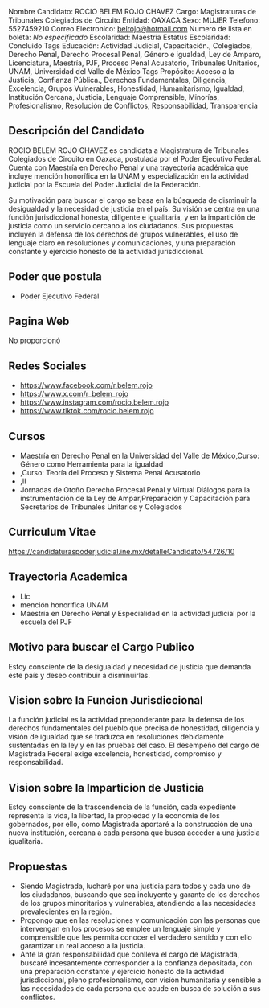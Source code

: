 Nombre Candidato: ROCIO BELEM ROJO CHAVEZ
Cargo: Magistraturas de Tribunales Colegiados de Circuito
Entidad: OAXACA
Sexo: MUJER
Telefono: 5527459210
Correo Electronico: belrojo@hotmail.com
Numero de lista en boleta: *No especificado*
Escolaridad: Maestría
Estatus Escolaridad: Concluido
Tags Educación: Actividad Judicial, Capacitación., Colegiados, Derecho Penal, Derecho Procesal Penal, Género e igualdad, Ley de Amparo, Licenciatura, Maestría, PJF, Proceso Penal Acusatorio, Tribunales Unitarios, UNAM, Universidad del Valle de México
Tags Propósito: Acceso a la Justicia, Confianza Pública., Derechos Fundamentales, Diligencia, Excelencia, Grupos Vulnerables, Honestidad, Humanitarismo, Igualdad, Institución Cercana, Justicia, Lenguaje Comprensible, Minorías, Profesionalismo, Resolución de Conflictos, Responsabilidad, Transparencia


## Descripción del Candidato 

ROCIO BELEM ROJO CHAVEZ es candidata a Magistratura de Tribunales Colegiados de Circuito en Oaxaca, postulada por el Poder Ejecutivo Federal. Cuenta con Maestría en Derecho Penal y una trayectoria académica que incluye mención honorífica en la UNAM y especialización en la actividad judicial por la Escuela del Poder Judicial de la Federación.

Su motivación para buscar el cargo se basa en la búsqueda de disminuir la desigualdad y la necesidad de justicia en el país. Su visión se centra en una función jurisdiccional honesta, diligente e igualitaria, y en la impartición de justicia como un servicio cercano a los ciudadanos. Sus propuestas incluyen la defensa de los derechos de grupos vulnerables, el uso de lenguaje claro en resoluciones y comunicaciones, y una preparación constante y ejercicio honesto de la actividad jurisdiccional.


## Poder que postula

- Poder Ejecutivo Federal


## Pagina Web

No proporcionó


## Redes Sociales

- https://www.facebook.com/r.belem.rojo
- https://www.x.com/r_belem_rojo
- https://www.instagram.com/rocio.belem.rojo
- https://www.tiktok.com/rocio.belem.rojo


## Cursos

- Maestría en Derecho Penal en la Universidad del Valle de México,Curso: Género como Herramienta para la igualdad
- ,Curso: Teoría del Proceso y Sistema Penal Acusatorio
- ,II
- Jornadas de Otoño  Derecho Procesal Penal y Virtual Diálogos para la instrumentación de la Ley de Ampar,Preparación y Capacitación para Secretarios de Tribunales Unitarios y Colegiados


## Curriculum Vitae

https://candidaturaspoderjudicial.ine.mx/detalleCandidato/54726/10


## Trayectoria Academica

- Lic
- mención honorifica UNAM
- Maestría en Derecho Penal y Especialidad en la actividad judicial por la escuela del PJF


## Motivo para buscar el Cargo Publico

Estoy consciente de la desigualdad y necesidad de justicia que demanda este país y deseo contribuir a disminuirlas.


## Vision sobre la Funcion Jurisdiccional

La función judicial es la actividad preponderante para la defensa de los derechos fundamentales del pueblo que precisa de honestidad, diligencia y visión de igualdad que se traduzca en resoluciones debidamente sustentadas en la ley y en las pruebas del caso. El desempeño del cargo de Magistrada Federal exige excelencia, honestidad, compromiso y responsabilidad.


## Vision sobre la Imparticion de Justicia

Estoy consciente de la trascendencia de la función, cada expediente representa la vida, la libertad, la propiedad y la economía de los gobernados, por ello, como Magistrada aportaré a la construcción de una nueva institución, cercana a cada persona que busca acceder a una justicia igualitaria.


## Propuestas

- Siendo Magistrada, lucharé por una justicia para todos y cada uno de los ciudadanos, buscando que sea incluyente y garante de los derechos de los grupos minoritarios y vulnerables, atendiendo a las necesidades prevalecientes en la región.
- Propongo que en las resoluciones y comunicación con las personas que intervengan en los procesos se emplee un lenguaje simple y comprensible que les permita conocer el verdadero sentido y con ello garantizar un real acceso a la justicia.
- Ante la gran responsabilidad que conlleva el cargo de Magistrada, buscaré incesantemente corresponder a la confianza depositada, con una preparación constante y ejercicio honesto de la actividad jurisdiccional, pleno profesionalismo, con visión humanitaria y sensible a las necesidades de cada persona que acude en busca de solución a sus conflictos.

